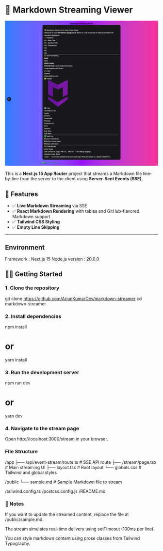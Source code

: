 # 📘 Markdown Streaming Viewer

![Markdown App Preview](public/demo.png)

This is a **Next.js 15 App Router** project that streams a Markdown file line-by-line from the server to the client using **Server-Sent Events (SSE)**.

## 🚀 Features

- ✅ **Live Markdown Streaming** via SSE
- ✅ **React Markdown Rendering** with tables and GitHub-flavored Markdown support
- ✅ **Tailwind CSS Styling**
- ✅ **Empty Line Skipping**

---

## Environment

Framework : Next.js 15
Node.js version : 20.0.0

## 🧑‍💻 Getting Started

### 1. Clone the repository

git clone https://github.com/ArjunKumarDev/markdown-streamer
cd markdown-streamer

### 2. Install dependencies

npm install

# or

yarn install

### 3. Run the development server

npm run dev

# or

yarn dev

### 4. Navigate to the stream page

Open http://localhost:3000/stream in your browser.

### FIle Structure

/app
├── /api/event-stream/route.ts # SSE API route
├── /stream/page.tsx # Main streaming UI
├── layout.tsx # Root layout
└── globals.css # Tailwind and global styles

/public
└── sample.md # Sample Markdown file to stream

/tailwind.config.ts
/postcss.config.js
/README.md

### 📄 Notes

If you want to update the streamed content, replace the file at /public/sample.md.

The stream simulates real-time delivery using setTimeout (100ms per line).

You can style markdown content using prose classes from Tailwind Typography.
